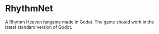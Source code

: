 # RhythmNet
A Rhythm Heaven fangame made in Godot.
The game should work in the latest standard version of Godot.
